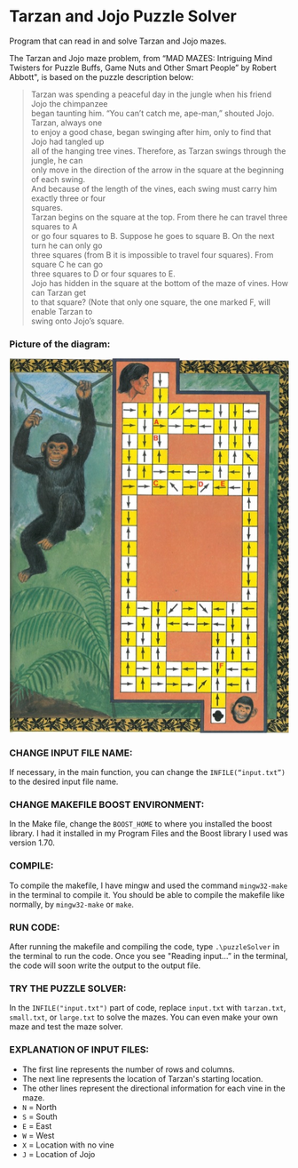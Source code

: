 # Tarzan and Jojo Puzzle Solver
Program that can read in and solve Tarzan and Jojo mazes.

The Tarzan and Jojo maze problem, from “MAD MAZES: Intriguing Mind Twisters for Puzzle Buffs, Game Nuts and Other Smart People” by Robert Abbott", 
is based on the puzzle description below:

  > Tarzan was spending a peaceful day in the jungle when his friend Jojo the chimpanzee <br/>
  began taunting him. “You can’t catch me, ape-man,” shouted Jojo. Tarzan, always one <br/>
  to enjoy a good chase, began swinging after him, only to find that Jojo had tangled up <br/>
  all of the hanging tree vines. Therefore, as Tarzan swings through the jungle, he can <br/>
  only move in the direction of the arrow in the square at the beginning of each swing. <br/>
  And because of the length of the vines, each swing must carry him exactly three or four <br/>
  squares. <br/>
  Tarzan begins on the square at the top. From there he can travel three squares to A <br/>
  or go four squares to B. Suppose he goes to square B. On the next turn he can only go <br/>
  three squares (from B it is impossible to travel four squares). From square C he can go <br/>
  three squares to D or four squares to E. <br/>
  Jojo has hidden in the square at the bottom of the maze of vines. How can Tarzan get <br/>
  to that square? (Note that only one square, the one marked F, will enable Tarzan to <br/>
  swing onto Jojo’s square.

### Picture of the diagram:

![Jojo and Tarzan maze](puzzleImage.jpg)

### CHANGE INPUT FILE NAME: <br/>
If necessary, in the main function, you can change the ``` INFILE(“input.txt”) ``` to the desired input file name.

### CHANGE MAKEFILE BOOST ENVIRONMENT:  <br/>
In the Make file, change the ``` BOOST_HOME ``` to where you installed the boost library. 
I had it installed in my Program Files and the Boost library I used was version 1.70.

### COMPILE:  <br/>
To compile the makefile, I have mingw and used the command ``` mingw32-make ``` in the terminal to compile it. 
You should be able to compile the makefile like normally, by ``` mingw32-make ``` or ``` make ```.

### RUN CODE:  <br/>
After running the makefile and compiling the code, type ``` .\puzzleSolver ``` in the terminal to run the code. 
Once you see "Reading input…” in the terminal, the code will soon write the output to the output file. 

### TRY THE PUZZLE SOLVER: <br/>
In the ``` INFILE("input.txt") ``` part of code, replace ``` input.txt ``` with ``` tarzan.txt ```, ``` small.txt ```, or ``` large.txt ``` to solve the mazes.
You can even make your own maze and test the maze solver.

### EXPLANATION OF INPUT FILES: <br/>
- The first line represents the number of rows and columns.
- The next line represents the location of Tarzan's starting location.
- The other lines represent the directional information for each vine in the maze.
- ``` N ``` = North
- ``` S ``` = South
- ``` E ``` = East
- ``` W ``` = West
- ``` X ``` = Location with no vine
- ``` J ``` = Location of Jojo

